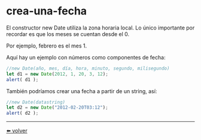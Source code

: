 # crea-una-fecha

El constructor new Date utiliza la zona horaria local. Lo único importante por recordar es que los meses se cuentan desde el 0.

Por ejemplo, febrero es el mes 1.

Aquí hay un ejemplo con números como componentes de fecha:

````js
//new Date(año, mes, día, hora, minuto, segundo, milisegundo)
let d1 = new Date(2012, 1, 20, 3, 12);
alert( d1 );
````

También podríamos crear una fecha a partir de un string, así:

````js
//new Date(datastring)
let d2 = new Date("2012-02-20T03:12");
alert( d2 );
````

---
[⬅️ volver](https://github.com/VictorHugoAguilar/javascript-interview-questions-explained/blob/main/theory/data-types/date/readme.md#crea-una-fecha)
